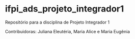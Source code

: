 # ifpi_ads_projeto_integrador1

Repositório para a disciplina de Projeto Integrador 1

Contribuidoras: Juliana Eleutéria, Maria Alice e Maria Eugênia
